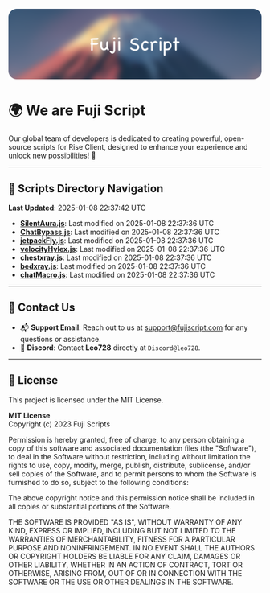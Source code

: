 ![Banner](.github/b.webp)

# 🌍 **We are Fuji Script**

Our global team of developers is dedicated to creating powerful, open-source scripts for Rise Client, designed to enhance your experience and unlock new possibilities! 🌟

---
<!-- SCRIPTS_NAVIGATION_START -->
## 📂 **Scripts Directory Navigation**

**Last Updated**: 2025-01-08 22:37:42 UTC

- **[SilentAura.js](scripts/SilentAura.js)**: Last modified on 2025-01-08 22:37:36 UTC
- **[ChatBypass.js](scripts/ChatBypass.js)**: Last modified on 2025-01-08 22:37:36 UTC
- **[jetpackFly.js](scripts/jetpackFly.js)**: Last modified on 2025-01-08 22:37:36 UTC
- **[velocityHylex.js](scripts/velocityHylex.js)**: Last modified on 2025-01-08 22:37:36 UTC
- **[chestxray.js](scripts/chestxray.js)**: Last modified on 2025-01-08 22:37:36 UTC
- **[bedxray.js](scripts/bedxray.js)**: Last modified on 2025-01-08 22:37:36 UTC
- **[chatMacro.js](scripts/chatMacro.js)**: Last modified on 2025-01-08 22:37:36 UTC

<!-- SCRIPTS_NAVIGATION_END -->

---

## 💬 **Contact Us**  
- 📬 **Support Email**: Reach out to us at [support@fujiscript.com](mailto:support@fujiscript.com) for any questions or assistance.  
- 💬 **Discord**: Contact **Leo728** directly at `Discord@leo728`.

---

## 📜 **License**

This project is licensed under the MIT License.  

**MIT License**  
Copyright (c) 2023 Fuji Scripts  

Permission is hereby granted, free of charge, to any person obtaining a copy of this software and associated documentation files (the "Software"), to deal in the Software without restriction, including without limitation the rights to use, copy, modify, merge, publish, distribute, sublicense, and/or sell copies of the Software, and to permit persons to whom the Software is furnished to do so, subject to the following conditions:  

The above copyright notice and this permission notice shall be included in all copies or substantial portions of the Software.  

THE SOFTWARE IS PROVIDED "AS IS", WITHOUT WARRANTY OF ANY KIND, EXPRESS OR IMPLIED, INCLUDING BUT NOT LIMITED TO THE WARRANTIES OF MERCHANTABILITY, FITNESS FOR A PARTICULAR PURPOSE AND NONINFRINGEMENT. IN NO EVENT SHALL THE AUTHORS OR COPYRIGHT HOLDERS BE LIABLE FOR ANY CLAIM, DAMAGES OR OTHER LIABILITY, WHETHER IN AN ACTION OF CONTRACT, TORT OR OTHERWISE, ARISING FROM, OUT OF OR IN CONNECTION WITH THE SOFTWARE OR THE USE OR OTHER DEALINGS IN THE SOFTWARE.  
